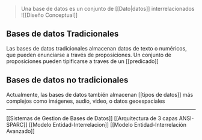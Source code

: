 >Una base de datos es un conjunto de [[Dato|datos]] interrelacionados
![[Diseño Conceptual]]
## Bases de datos Tradicionales
Las bases de datos tradicionales almacenan datos de texto o numéricos, que pueden enunciarse a través de proposiciones. Un conjunto de proposiciones pueden tipificarse a traves de un [[predicado]]


## Bases de datos no tradicionales
Actualmente, las bases de datos también almacenan [[tipos de datos]] más complejos como imágenes, audio, video, o datos geoespaciales

---
[[Sistemas de Gestion de Bases de Datos]]
[[Arquitectura de 3 capas ANSI-SPARC]]
[[Modelo Entidad-Interrelacion]]
[[Modelo Entidad-Interrelación Avanzado]]